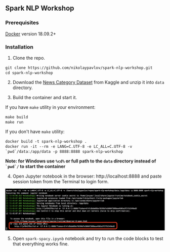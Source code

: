 ## Spark NLP Workshop

### Prerequisites

[Docker](https://www.docker.com/get-started) version 18.09.2+

### Installation

1. Clone the repo.

```
git clone https://github.com/nikolaypavlov/spark-nlp-workshop.git
cd spark-nlp-workshop
```

2. Download the [News Category Dataset](https://www.kaggle.com/rmisra/news-category-dataset) from Kaggle and unzip it into `data` directory.

3. Build the container and start it.

If you have `make` utility in your environment:

```
make build
make run
```

If you don't have `make` utility:

```
docker build -t spark-nlp-workshop .
docker run -it --rm -e LANG=C.UTF-8 -e LC_ALL=C.UTF-8 -v `pwd`/data:/app/data -p 8888:8888 spark-nlp-workshop
```

**Note: for Windows use `%cd%` or full path to the `data` directory instead of `` `pwd`/ `` to start the container**

4. Open Jupyter notebook in the browser: http://localhost:8888 and paste session token from the Terminal to login form.

![Session token](img/screen.png?raw=true)

5. Open `spark-spacy.ipynb` notebook and try to run the code blocks to test that everything works fine.
